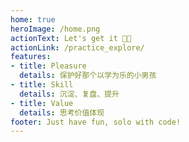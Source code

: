 ```yaml
---
home: true
heroImage: /home.png
actionText: Let's get it 🤜🏻
actionLink: /practice_explore/
features:
- title: Pleasure
  details: 保护好那个以学为乐的小男孩
- title: Skill
  details: 沉淀、复盘、提升
- title: Value
  details: 思考价值体现
footer: Just have fun, solo with code!
---
```

